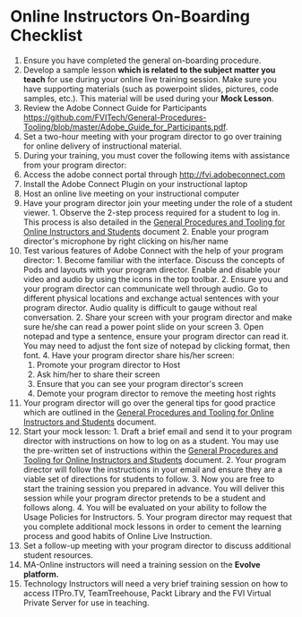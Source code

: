 # Online Instructors On-Boarding Checklist

1. Ensure you have completed the general on-boarding procedure.
2. Develop a sample lesson **which is related to the subject matter you teach** for use during your online live training session. Make sure you have supporting materials (such as powerpoint slides, pictures, code samples, etc.). This material will be used during your **Mock Lesson**.
3. Review the Adobe Connect Guide for Participants https://github.com/FVITech/General-Procedures-Tooling/blob/master/Adobe_Guide_for_Participants.pdf.
4. Set a two-hour meeting with your program director to go over training for online delivery of instructional material.
5. During your training, you must cover the following items with assistance from your program director:
  1. Access the adobe connect portal through http://fvi.adobeconnect.com
  2. Install the Adobe Connect Plugin on your instructional laptop
  3. Host an online live meeting on your instructional computer
  4. Have your program director join your meeting under the role of a student viewer.
    1. Observe the 2-step process required for a student to log in. This process is also detailed in the [General Procedures and Tooling for Online Instructors and Students](README.md) document
    2. Enable your program director's microphone by right clicking on his/her name
  5. Test various features of Adobe Connect with the help of your program director:
    1. Become familiar with the interface. Discuss the concepts of Pods and layouts with your program director. Enable and disable your video and audio by using the icons in the top toolbar.
    2. Ensure you and your program director can communicate well through audio. Go to different physical locations and exchange actual sentences with your program director. Audio quality is difficult to gauge without real conversation.
    2. Share your screen with your program director and make sure he/she can read a power point slide on your screen
    3. Open notepad and type a sentence, ensure your program director can read it. You may need to adjust the font size of notepad by clicking format, then font.
    4. Have your program director share his/her screen:
      1. Promote your program director to Host
      2. Ask him/her to share their screen
      3. Ensure that you can see your program director's screen
      4. Demote your program director to remove the meeting host rights
  6. Your program director will go over the general tips for good practice which are outlined in the [General Procedures and Tooling for Online Instructors and Students](README.md) document.
  7. Start your mock lesson:
    1. Draft a brief email and send it to your program director with instructions on how to log on as a student. You may use the pre-written set of instructions within the  [General Procedures and Tooling for Online Instructors and Students](README.md) document.
    2. Your program director will follow the instructions in your email and ensure they are a viable set of directions for students to follow.
    3. Now you are free to start the training session you prepared in advance. You will deliver this session while your program director pretends to be a student and follows along.
    4. You will be evaluated on your ability to follow the Usage Policies for Instructors.
    5. Your program director may request that you complete additional mock lessons in order to cement the learning process and good habits of Online Live Instruction.
6. Set a follow-up meeting with your program director to discuss additional student resources.
  1. MA-Online instructors will need a training session on the **Evolve platform.**
  2. Technology Instructors will need a very brief training session on how to access ITPro.TV, TeamTreehouse, Packt Library and the FVI Virtual Private Server for use in teaching.
